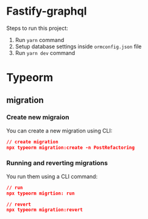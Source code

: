 # Fastify-graphql

Steps to run this project:

1. Run `yarn` command
2. Setup database settings inside `ormconfig.json` file
3. Run `yarn dev` command

# Typeorm

##  migration

### Create new migraion

You can create a new migration using CLI:

```json
// create migration
npx typeorm migration:create -n PostRefactoring
```

### Running and reverting migrations

You run them using a CLI command:

```json
// run
npx typeorm migrtion: run

// revert
npx typeorm migration:revert
```
